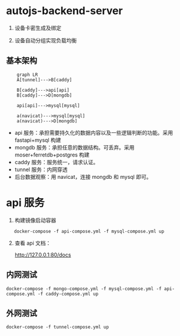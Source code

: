 # autojs-backend-server

1. 设备卡密生成及绑定

2. 设备自动分组实现负载均衡

## 基本架构

```mermaid
    graph LR
    A[tunnel]--->B[caddy]

    B[caddy]--->api[api]
    B[caddy]--->D[mongdb]

    api[api]--->mysql[mysql]

    a(navicat)--->mysql[mysql]
    a(navicat)--->D[mongdb]

```

- api 服务：承担需要持久化的数据内容以及一些逻辑判断的功能。采用 fastapi+mysql 构建
- mongdb 服务：承担任意的数据结构。可丢弃。采用 moser+ferretdb+postgres 构建
- caddy 服务：服务统一，请求认证。
- tunnel 服务：内网穿透
- 后台数据观察：用 navicat，连接 mongdb 和 mysql 即可。

# api 服务

1. 构建镜像启动容器

```shell
   docker-compose -f api-compose.yml -f mysql-compose.yml up
```

2. 查看 api 文档：

   http://127.0.0.1:80/docs

## 内网测试

```shell
docker-compose -f mongo-compose.yml -f mysql-compose.yml -f api-compose.yml -f caddy-compose.yml up
```

## 外网测试

```shell
docker-compose -f tunnel-compose.yml up
```
